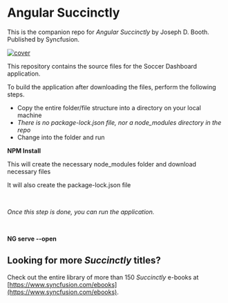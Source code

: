 # Angular Succinctly
This is the companion repo for *Angular Succinctly* by Joseph D. Booth. Published by Syncfusion.

[![cover](https://github.com/SyncfusionSuccinctlyE-Books/Angular-Succinctly/blob/master/cover.png)](https://www.syncfusion.com/ebooks)

This repository contains the source files for the Soccer Dashboard application.
<p>To build the application after downloading the files, perform the following steps.</p>
<ul>
  <li>Copy the entire folder/file structure into a directory on your local machine</li>
  <li><i>There is no package-lock.json file, nor a node_modules directory in the repo</i></li>
  <li>Change into the folder and run</li>
</ul>  
<p>
  <b>NPM Install</b>
</p>
<p>This will create the necessary node_modules folder and download necessary files</p>
<p>It will also create the package-lock.json file</p>
<br/>
<p><i>Once this step is done, you can run the application.</i></p>
<br/>
<p><b>NG serve --open</b></p>

## Looking for more _Succinctly_ titles?

Check out the entire library of more than 150 _Succinctly_ e-books at [https://www.syncfusion.com/ebooks](https://www.syncfusion.com/ebooks).
